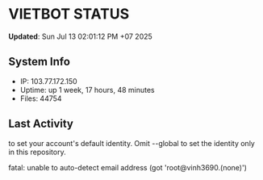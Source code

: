 # VIETBOT STATUS
**Updated**: Sun Jul 13 02:01:12 PM +07 2025

## System Info
- IP: 103.77.172.150
- Uptime: up 1 week, 17 hours, 48 minutes
- Files: 44754

## Last Activity

to set your account's default identity.
Omit --global to set the identity only in this repository.

fatal: unable to auto-detect email address (got 'root@vinh3690.(none)')

